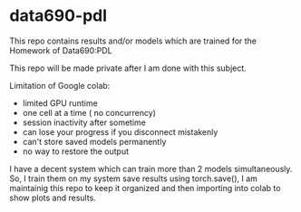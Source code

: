 # data690-pdl
This repo contains results and/or models which are trained for the Homework of Data690:PDL 

This repo will be made private after I am done with this subject.

Limitation of Google colab:
- limited GPU runtime
- one cell at a time ( no concurrency)
- session inactivity after sometime
- can lose your progress if you disconnect mistakenly
- can't store saved models permanently
- no way to restore the output

I have a decent system which can train more than 2 models simultaneously. So, I train them on my system save results using torch.save(), I am maintainig this repo to keep it organized and then importing into colab to show plots and results.  

